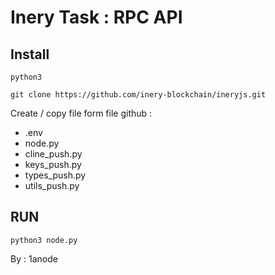 # Inery Task : RPC API 

## Install
~~~
python3
~~~
~~~
git clone https://github.com/inery-blockchain/ineryjs.git
~~~
Create / copy file form file github :
- .env
- node.py
- cline_push.py
- keys_push.py
- types_push.py
- utils_push.py
## RUN
~~~
python3 node.py
~~~
 By : 1anode